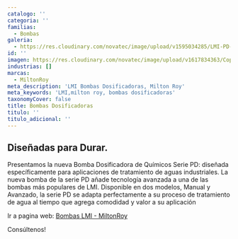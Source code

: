 ```yaml
---
catalogo: ''
categoria: ''
familias:
  - Bombas
galeria:
  - https://res.cloudinary.com/novatec/image/upload/v1595034285/LMI-PD-bombas-dosificadoras-milton-roy_qb6bcj.jpg
id: ''
imagen: https://res.cloudinary.com/novatec/image/upload/v1617834363/Copia_de_Dise%C3%B1o_sin_t%C3%ADtulo_100_y4cvq1.png
industrias: []
marcas:
  - MiltonRoy
meta_description: 'LMI Bombas Dosificadoras, Milton Roy'
meta_keywords: 'LMI,milton roy, bombas dosificadoras'
taxonomyCover: false
title: Bombas Dosificadoras
titulo: ''
titulo_adicional: ''
---
```





## **Diseñadas para Durar.**

Presentamos la nueva Bomba Dosificadora de Químicos Serie PD: diseñada específicamente para aplicaciones de tratamiento de aguas industriales. La nueva bomba de la serie PD añade tecnología avanzada a una de las bombas más populares de LMI. Disponible en dos modelos, Manual y Avanzado, la serie PD se adapta perfectamente a su proceso de tratamiento de agua al tiempo que agrega comodidad y valor a su aplicación

Ir a pagina web: [Bombas LMI - MiltonRoy](https://www.lmipumps.com/es/ 'Bombas LMI')

Consúltenos!
